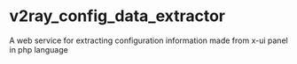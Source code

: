 # v2ray_config_data_extractor
A web service for extracting configuration information made from x-ui panel in php language
